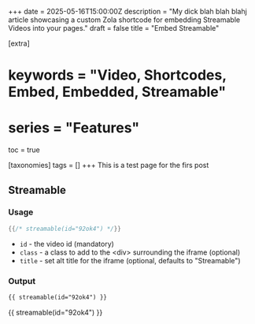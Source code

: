 +++
date = 2025-05-16T15:00:00Z
description = "My dick blah blah blahj article showcasing a custom Zola shortcode for embedding Streamable Videos into your pages."
draft = false
title = "Embed Streamable"

[extra]
# keywords = "Video, Shortcodes, Embed, Embedded, Streamable"
# series = "Features"
toc = true

[taxonomies]
tags = []
+++
This is a test page for the firs post
<!-- more -->

## Streamable

### Usage

```rs
{{/* streamable(id="92ok4") */}}
```

- `id` - the video id (mandatory)
- `class` - a class to add to the &lt;div&gt; surrounding the iframe (optional)
- `title` - set alt title for the iframe (optional, defaults to "Streamable")

### Output

```html
{{ streamable(id="92ok4") }}
```

{{ streamable(id="92ok4") }}
